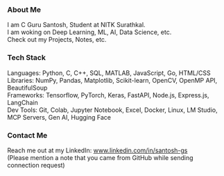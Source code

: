 ### About Me

I am C Guru Santosh, Student at NITK Surathkal.  
I am woking on Deep Learning, ML, AI, Data Science, etc.  
Check out my Projects, Notes, etc.  

### Tech Stack
Languages: Python, C, C++, SQL, MATLAB, JavaScript, Go, HTML/CSS  
Libraries: NumPy, Pandas, Matplotlib, Scikit-learn, OpenCV, OpenMP API, BeautifulSoup  
Frameworks: Tensorflow, PyTorch, Keras, FastAPI, Node.js, Express.js, LangChain  
Dev Tools: Git, Colab, Jupyter Notebook, Excel, Docker, Linux, LM Studio, MCP Servers, Gen AI, Hugging Face  

### Contact Me
Reach me out at my LinkedIn: www.linkedin.com/in/santosh-gs  
(Please mention a note that you came from GitHub while sending connection request)

<!--
**Santosh-GS/Santosh-GS** is a ✨ _special_ ✨ repository because its `README.md` (this file) appears on your GitHub profile.

Here are some ideas to get you started:

- 🔭 I’m currently working on ...
- 🌱 I’m currently learning ...
- 👯 I’m looking to collaborate on ...
- 🤔 I’m looking for help with ...
- 💬 Ask me about ...
- 📫 How to reach me: ...
- 😄 Pronouns: ...
- ⚡ Fun fact: ...
-->
